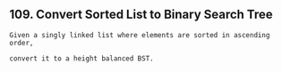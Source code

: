 ## 109\. Convert Sorted List to Binary Search Tree

    Given a singly linked list where elements are sorted in ascending order, 
  
    convert it to a height balanced BST.